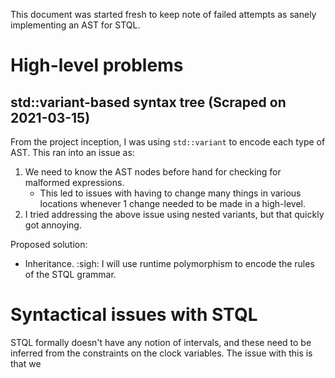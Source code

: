 This document was started fresh to keep note of failed attempts as sanely implementing
an AST for STQL.


# High-level problems

## std::variant-based syntax tree (Scraped on 2021-03-15)

From the project inception, I was using `std::variant` to encode each type of AST. This
ran into an issue as:

1. We need to know the AST nodes before hand for checking for malformed expressions.
    - This led to issues with having to change many things in various locations whenever
      1 change needed to be made in a high-level.
2. I tried addressing the above issue using nested variants, but that quickly got
   annoying.

Proposed solution:

- Inheritance. :sigh: I will use runtime polymorphism to encode the rules of the
  STQL grammar.

# Syntactical issues with STQL

STQL formally doesn't have any notion of intervals, and these need to be inferred from
the constraints on the clock variables. The issue with this is that we 
